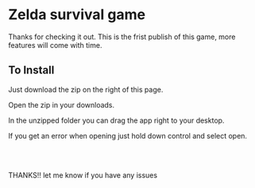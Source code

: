 
<h1>Zelda survival game</h1>

Thanks for checking it out. This is the frist publish of this game, more features will come with time. 


<h2> To Install </h2>

<p>Just download the zip on the right of this page. </p>
<p>Open the zip in your downloads. </p>
<p>In the unzipped folder you can drag the app right to your desktop. </p>
<p>If you get an error when opening just hold down control and select open. </p> 

<br></br>
<p>THANKS!! let me know if you have any issues</p>


